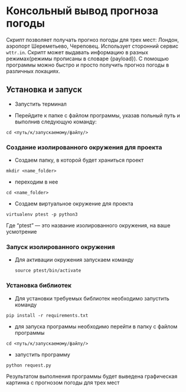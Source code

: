 # Консольный вывод прогноза погоды

Скрипт позволяет получать прогноз погоды для трех мест: Лондон, аэропорт Шереметьево, Череповец. 
Использует сторонний сервис `wttr.in`. 
Скрипт может выдавать информацию в разных режимах(режимы прописаны в словаре {payload}).
С помощью программы можно быстро и просто получить прогноз погоды в различных локациях.

## Установка и запуск

 - Запустить терминал
 
 - Перейдите к папке с файлом программы, указав польный путь и выполнив следующую команду:

`cd <путь/к/запускаемому/файлу/>`


### Создание изолированного окружения для проекта
 - Создаем папку, в которой будет храниться проект
   
  `mkdir <name_folder>`
   

   - переходим в нее
     
  `cd <name_folder>`
     

   - Создаем виртуальное окружение для проекта
     
   `virtualenv ptest -p python3`

Где “ptest” — это название изолированного окружения, на ваше усмотрение

### Запуск изолированного окружения
 - Для активации окружения запускаем команду
   
   `source ptest/bin/activate`
   
### Установка библиотек
 - Для установки требуемых библиотек необходимо запустить команду

`pip install -r requirements.txt`

 - для запуска программы необходимо перейти в папку с файлом программы
   
`cd <путь/к/запускаемому/файлу/>`

 - запустить программу

`python request.py`


Результатом выполнения программы будет выведена графическая картинка с прогнозом погоды 
для трех мест
   





